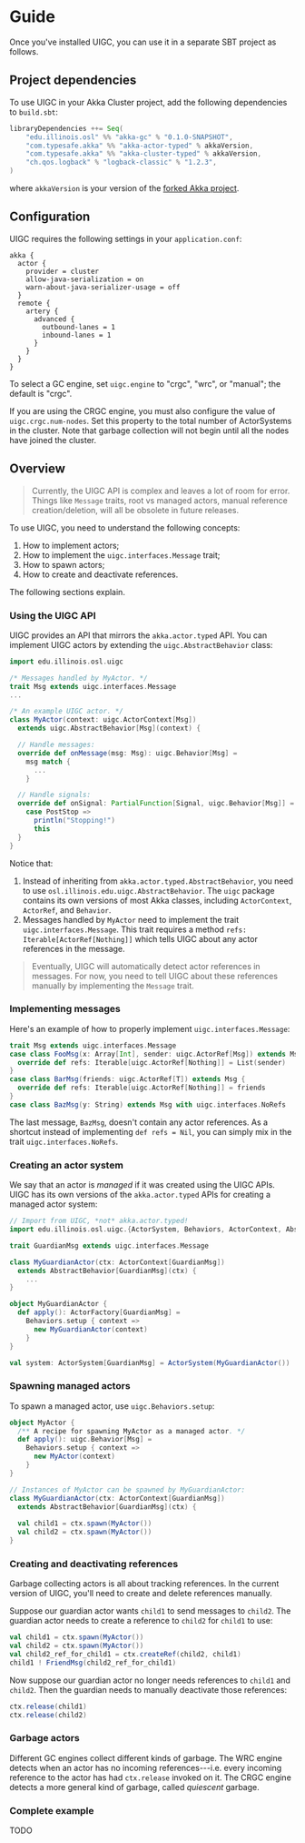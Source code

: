 # Guide

Once you've installed UIGC, you can use it in a separate SBT project as follows.

## Project dependencies

To use UIGC in your Akka Cluster project, add the following dependencies to `build.sbt`:

```scala 
libraryDependencies ++= Seq(
    "edu.illinois.osl" %% "akka-gc" % "0.1.0-SNAPSHOT",
    "com.typesafe.akka" %% "akka-actor-typed" % akkaVersion,
    "com.typesafe.akka" %% "akka-cluster-typed" % akkaVersion,
    "ch.qos.logback" % "logback-classic" % "1.2.3",
)
```

where `akkaVersion` is your version of the [forked Akka project](https://github.com/dplyukhin/akka).

## Configuration

UIGC requires the following settings in your `application.conf`:
``` 
akka {
  actor {
    provider = cluster
    allow-java-serialization = on
    warn-about-java-serializer-usage = off
  }
  remote {
    artery {
      advanced {
        outbound-lanes = 1
        inbound-lanes = 1
      }
    }
  }
}
```

To select a GC engine, set `uigc.engine` to "crgc", "wrc", or "manual";
the default is "crgc".

If you are using the CRGC engine, you must also configure the value of
`uigc.crgc.num-nodes`. Set this property to the total number of ActorSystems
in the cluster. Note that garbage collection will not begin until all the
nodes have joined the cluster.

## Overview

> Currently, the UIGC API is complex and leaves a lot of room
> for error. Things like `Message` traits, root vs managed actors,
> manual reference creation/deletion, will all be obsolete in
> future releases.

To use UIGC, you need to understand the following concepts:
1. How to implement actors;
2. How to implement the `uigc.interfaces.Message` trait;
3. How to spawn actors;
4. How to create and deactivate references.

The following sections explain.

### Using the UIGC API

UIGC provides an API that mirrors the `akka.actor.typed` API.
You can implement UIGC actors by extending the `uigc.AbstractBehavior` class:

```scala
import edu.illinois.osl.uigc

/* Messages handled by MyActor. */
trait Msg extends uigc.interfaces.Message
...

/* An example UIGC actor. */
class MyActor(context: uigc.ActorContext[Msg]) 
  extends uigc.AbstractBehavior[Msg](context) {

  // Handle messages:
  override def onMessage(msg: Msg): uigc.Behavior[Msg] =
    msg match {
      ...
    }

  // Handle signals:
  override def onSignal: PartialFunction[Signal, uigc.Behavior[Msg]] = {
    case PostStop =>
      println("Stopping!")
      this
  }
}
```

Notice that:
1. Instead of inheriting from `akka.actor.typed.AbstractBehavior`, you need to
   use `osl.illinois.edu.uigc.AbstractBehavior`. The `uigc` package contains 
   its own versions of most Akka classes, including `ActorContext`, `ActorRef`, and `Behavior`.
2. Messages handled by `MyActor` need to implement the trait `uigc.interfaces.Message`.
   This trait requires a method `refs: Iterable[ActorRef[Nothing]]` which tells
   UIGC about any actor references in the message.

> Eventually, UIGC will automatically detect actor references in messages.
> For now, you need to tell UIGC about these references manually by implementing the `Message` trait.

### Implementing messages

Here's an example of how to properly implement `uigc.interfaces.Message`:

```scala
trait Msg extends uigc.interfaces.Message
case class FooMsg(x: Array[Int], sender: uigc.ActorRef[Msg]) extends Msg {
  override def refs: Iterable[uigc.ActorRef[Nothing]] = List(sender)
}
case class BarMsg(friends: uigc.ActorRef[T]) extends Msg {
  override def refs: Iterable[uigc.ActorRef[Nothing]] = friends
}
case class BazMsg(y: String) extends Msg with uigc.interfaces.NoRefs
```

The last message, `BazMsg`, doesn't contain any actor references.
As a shortcut instead of implementing `def refs = Nil`, you can simply mix in
the trait `uigc.interfaces.NoRefs`.

### Creating an actor system

We say that an actor is *managed* if it was created using the
UIGC APIs. UIGC has its own versions of the `akka.actor.typed` APIs for 
creating a managed actor system:

```scala
// Import from UIGC, *not* akka.actor.typed!
import edu.illinois.osl.uigc.{ActorSystem, Behaviors, ActorContext, AbstractBehavior, ActorFactory}

trait GuardianMsg extends uigc.interfaces.Message

class MyGuardianActor(ctx: ActorContext[GuardianMsg]) 
  extends AbstractBehavior[GuardianMsg](ctx) {
    ...
}

object MyGuardianActor {
  def apply(): ActorFactory[GuardianMsg] =
    Behaviors.setup { context =>
      new MyGuardianActor(context)
    }
}

val system: ActorSystem[GuardianMsg] = ActorSystem(MyGuardianActor())
```

### Spawning managed actors

To spawn a managed actor, use `uigc.Behaviors.setup`:

```scala
object MyActor {
  /** A recipe for spawning MyActor as a managed actor. */
  def apply(): uigc.Behavior[Msg] =
    Behaviors.setup { context =>
      new MyActor(context)
    }
}

// Instances of MyActor can be spawned by MyGuardianActor:
class MyGuardianActor(ctx: ActorContext[GuardianMsg])
  extends AbstractBehavior[GuardianMsg](ctx) {
  
  val child1 = ctx.spawn(MyActor())
  val child2 = ctx.spawn(MyActor())
}
```

### Creating and deactivating references

Garbage collecting actors is all about tracking references.
In the current version of UIGC, you'll need to create and delete references
manually.

Suppose our guardian actor wants `child1` to send messages to `child2`.
The guardian actor needs to create a reference to `child2` for `child1`
to use:
```scala
val child1 = ctx.spawn(MyActor())
val child2 = ctx.spawn(MyActor())
val child2_ref_for_child1 = ctx.createRef(child2, child1)
child1 ! FriendMsg(child2_ref_for_child1)
```

Now suppose our guardian actor no longer needs references to `child1` and
`child2`. Then the guardian needs to manually deactivate those references:
```scala
ctx.release(child1)
ctx.release(child2)
```

### Garbage actors

Different GC engines collect different kinds of garbage.
The WRC engine detects when an actor has no incoming
references---i.e. every incoming reference to the actor has had
`ctx.release` invoked on it. The CRGC engine detects a more general
kind of garbage, called _quiescent_ garbage.

### Complete example

TODO